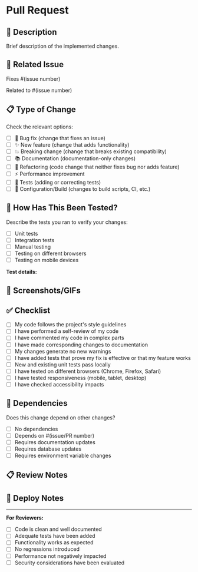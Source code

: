 # Pull Request

## 📝 Description

Brief description of the implemented changes.

## 🔗 Related Issue

Fixes #(issue number)
<!-- or -->
Related to #(issue number)

## 📋 Type of Change

Check the relevant options:

- [ ] 🐛 Bug fix (change that fixes an issue)
- [ ] ✨ New feature (change that adds functionality)
- [ ] 💥 Breaking change (change that breaks existing compatibility)
- [ ] 📚 Documentation (documentation-only changes)
- [ ] 🎨 Refactoring (code change that neither fixes bug nor adds feature)
- [ ] ⚡ Performance improvement
- [ ] 🧪 Tests (adding or correcting tests)
- [ ] 🔧 Configuration/Build (changes to build scripts, CI, etc.)

## 🧪 How Has This Been Tested?

Describe the tests you ran to verify your changes:

- [ ] Unit tests
- [ ] Integration tests
- [ ] Manual testing
- [ ] Testing on different browsers
- [ ] Testing on mobile devices

**Test details:**
<!-- Describe the scenarios tested -->

## 📸 Screenshots/GIFs

<!-- If applicable, add screenshots or GIFs of the changes -->

## ✅ Checklist

- [ ] My code follows the project's style guidelines
- [ ] I have performed a self-review of my code
- [ ] I have commented my code in complex parts
- [ ] I have made corresponding changes to documentation
- [ ] My changes generate no new warnings
- [ ] I have added tests that prove my fix is effective or that my feature works
- [ ] New and existing unit tests pass locally
- [ ] I have tested on different browsers (Chrome, Firefox, Safari)
- [ ] I have tested responsiveness (mobile, tablet, desktop)
- [ ] I have checked accessibility impacts

## 🔄 Dependencies

Does this change depend on other changes?

- [ ] No dependencies
- [ ] Depends on #(issue/PR number)
- [ ] Requires documentation updates
- [ ] Requires database updates
- [ ] Requires environment variable changes

## 📋 Review Notes

<!-- Specific information for reviewers -->
<!-- Special attention points -->
<!-- Technical decisions made -->

## 🚀 Deploy Notes

<!-- If applicable, special notes for deployment -->
<!-- Necessary migrations -->
<!-- Configurations that need to be updated -->

---

**For Reviewers:**
- [ ] Code is clean and well documented
- [ ] Adequate tests have been added
- [ ] Functionality works as expected
- [ ] No regressions introduced
- [ ] Performance not negatively impacted
- [ ] Security considerations have been evaluated
